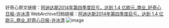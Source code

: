 好奇心原文链接：[阿迪达斯2014年第四季度巨亏，达到 1.4 亿欧元_商业_好奇心日报-许冰清](https://www.qdaily.com/articles/7154.html)
WebArchive归档链接：[阿迪达斯2014年第四季度巨亏，达到 1.4 亿欧元_商业_好奇心日报-许冰清](http://web.archive.org/web/20190623172046/https://www.qdaily.com/articles/7154.html)
![image](http://ww3.sinaimg.cn/large/007d5XDply1g3x0786d3tj30u02n27wh)